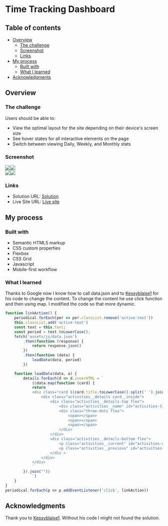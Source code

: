 # Time Tracking Dashboard  
## Table of contents

- [Overview](#overview)
  - [The challenge](#the-challenge)
  - [Screenshot](#screenshot)
  - [Links](#links)
- [My process](#my-process)
  - [Built with](#built-with)
  - [What I learned](#what-i-learned)
- [Acknowledgments](#acknowledgments)
## Overview
### The challenge

Users should be able to:

- View the optimal layout for the site depending on their device's screen size
- See hover states for all interactive elements on the page
- Switch between viewing Daily, Weekly, and Monthly stats

### Screenshot

![](./screenshot-1.jpg)![](./screenshot-2.jpg)  
![](./screenshot-3.jpg)![](./screenshot-4.jpg)


### Links

- Solution URL: [Solution](https://github.com/eldynmohammad/time-tracking-dashboard/)
- Live Site URL: [Live site](https://eldynmohammad.github.io/time-tracking-dashboard/)

## My process

### Built with

- Semantic HTML5 markup
- CSS custom properties
- Flexbox
- CSS Grid
- Javascript
- Mobile-first workflow

### What I learned

Thanks to Google now I know how to call data.json and to [Kessyblaise1](https://github.com/Kessyblaise1/time-tracking-dashboard-main/) for his code to change the content. To change the content he use click function and then using map. I modified the code so that more dynamic.

```js
function linkAction() {
	periodical.forEach(per => per.classList.remove('active-text'))
	this.classList.add('active-text')
	const text = this.text;
	const period = text.toLowerCase();
	fetch('assets/js/data.json')
		.then(function (response) {
			return response.json()
		})
		.then(function (data) {
			loadData(data, period)
		})

	function loadData(data, a) {
		details.forEach(d => d.innerHTML = `
            ${data.map(function (card) {
			return `
			<div class="card ${card.title.toLowerCase().split(' ').join('-')} activities__content">
				<div class="activities__details card__inside">
					<div class="activities__details-top flex">
						<div class="activities__name" id="activities-title-work">${card.title}</div>
						<div class="three-dots flex">
							<span></span>
							<span></span>
							<span></span>
						</div>
					</div>
					<div class="activities__details-bottom flex">
						<p class="activities__current" id="activities-current">${a == 'daily' ? `${card.timeframes.daily.current}hrs` : a == 'weekly' ? `${card.timeframes.weekly.current}hrs` : `${card.timeframes.monthly.current}hrs`}</p >
						<p class="activities__previous" id="activities-last">${a == 'daily' ? 'Yesterday' : a == 'weekly' ? 'Last Week' : 'Last Month'} - <span class="previous">${a == 'daily' ? `${card.timeframes.daily.previous}hrs` : a == 'weekly' ? `${card.timeframes.weekly.previous}hrs` : `${card.timeframes.monthly.previous}hrs`}</span></p>
					</div >
				</div>
			</div>
			`
		}).join("")}
            `)
	}
}
periodical.forEach(p => p.addEventListener('click', linkAction))
```  

## Acknowledgments
Thank you to [Kessyblaise1](https://github.com/Kessyblaise1/time-tracking-dashboard-main/blob/main/main.js). Without his code I might not found the solution.
